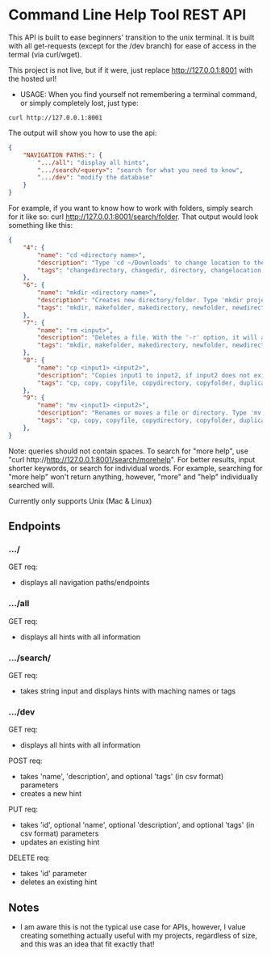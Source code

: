 # Command Line Help Tool REST API

This API is built to ease beginners' transition to the unix terminal. It is built with all get-requests (except for the /dev branch) for ease of access in the termal (via curl/wget).

This project is not live, but if it were, just replace http://127.0.0.1:8001 with the hosted url!

- USAGE: When you find yourself not remembering a terminal command, or simply completely lost, just type:
```
curl http://127.0.0.1:8001
```
The output will show you how to use the api:
```json
{
    "NAVIGATION PATHS:": {
        ".../all": "display all hints",
        ".../search/<query>": "search for what you need to know",
        ".../dev": "modify the database"
    }
}
```

For example, if you want to know how to work with folders, simply search for it like so: curl http://127.0.0.1:8001/search/folder. That output would look something like this:
```json
{
    "4": {
        "name": "cd <directory name>",
        "description": "Type 'cd ~/Downloads' to change location to the Downloads folder. Alternatively, if you are already in the '~' folder, type 'cd Downloads' to achieve the same result. Type 'man cd' to view more options with this command.",
        "tags": "changedirectory, changedir, directory, changelocation, cd, relocate, location, changefolder"
    },
    "6": {
        "name": "mkdir <directory name>",
        "description": "Creates new directory/folder. Type 'mkdir projects' to create a new folder named projects. Type 'man mkdir' to view more options with this command.",
        "tags": "mkdir, makefolder, makedirectory, newfolder, newdirectory, createfolder, createdirectory"
    },
    "7": {
        "name": "rm <input>",
        "description": "Deletes a file. With the '-r' option, it will also delete a folder/directory like so: 'rm -r foldername'. Type 'man rm' to view more options with this command.",
        "tags": "mkdir, makefolder, makedirectory, newfolder, newdirectory, createfolder, createdirectory"
    },
    "8": {
        "name": "cp <input1> <input2>",
        "description": "Copies input1 to input2, if input2 does not exist, it will be created. The inputs can be files or directories (with the -r option). Type 'man cp' to view more options with this command.",
        "tags": "cp, copy, copyfile, copydirectory, copyfolder, duplicate"
    },
    "9": {
        "name": "mv <input1> <input2>",
        "description": "Renames or moves a file or directory. Type 'mv file1 file2' to rename file1 to file2. Type 'mv file1 ~/Downloads/file1' to change it's location to the Downloads folder. Type 'man mv' to view more options with this command.",
        "tags": "cp, copy, copyfile, copydirectory, copyfolder, duplicate"
    },
}
```
Note: queries should not contain spaces. To search for "more help", use "curl http://http://127.0.0.1:8001/search/morehelp". For better results, input shorter keywords, or search for individual words. For example, searching for "more help" won't return anything, however, "more" and "help" individually searched will.

Currently only supports Unix (Mac & Linux)

## Endpoints

### .../
GET req:
- displays all navigation paths/endpoints

### .../all
GET req:
- displays all hints with all information

### .../search/<query>
GET req:
- takes string <query> input and displays hints with maching names or tags

### .../dev
GET req:
- displays all hints with all information

POST req:
- takes 'name', 'description', and optional 'tags' (in csv format) parameters
- creates a new hint

PUT req:
- takes 'id', optional 'name', optional 'description', and optional 'tags' (in csv format) parameters
- updates an existing hint

DELETE req:
- takes 'id' parameter
- deletes an existing hint

## Notes
- I am aware this is not the typical use case for APIs, however, I value creating something actually useful with my projects, regardless of size, and this was an idea that fit exactly that!
